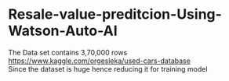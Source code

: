 # Resale-value-preditcion-Using-Watson-Auto-AI
The Data set contains 3,70,000 rows<br>
https://www.kaggle.com/orgesleka/used-cars-database<br>
Since the dataset is huge hence reducing it for training model<br>
